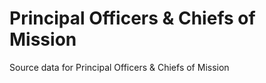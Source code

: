 # Principal Officers &amp; Chiefs of Mission

Source data for Principal Officers &amp; Chiefs of Mission
